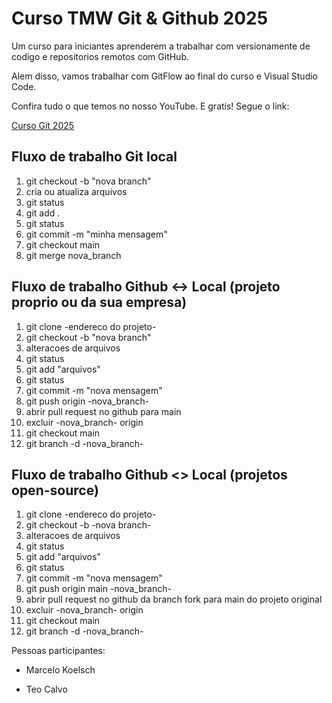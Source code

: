 # Curso TMW Git & Github 2025

Um curso para iniciantes aprenderem a trabalhar com versionamente de codigo e repositorios remotos com GitHub.

Alem disso, vamos trabalhar com GitFlow ao final do curso e Visual Studio Code.

Confira tudo o que temos no nosso YouTube. E gratis! Segue o link:

[Curso Git 2025](https://youtube.com/@teomewhy)

## Fluxo de trabalho Git local

1. git checkout -b "nova branch"
2. cria ou atualiza arquivos
3. git status
4. git add .
5. git status
6. git commit -m "minha mensagem"
7. git checkout main
8. git merge nova_branch

## Fluxo de trabalho Github <-> Local (projeto proprio ou da sua empresa)

1. git clone -endereco do projeto-
2. git checkout -b "nova branch"
3. alteracoes de arquivos
4. git status
5. git add "arquivos"
6. git status
7. git commit -m "nova mensagem"
8. git push origin -nova_branch-
9. abrir pull request no github para main
10. excluir -nova_branch- origin
11. git checkout main
12. git branch -d -nova_branch-

## Fluxo de trabalho Github <> Local (projetos open-source)

1. git clone -endereco do projeto-
2. git checkout -b -nova branch-
3. alteracoes de arquivos
4. git status
5. git add "arquivos"
6. git status
7. git commit -m "nova mensagem"
8. git push origin main -nova_branch-
9. abrir pull request no github da branch fork para main do projeto original
10. excluir -nova_branch- origin
11. git checkout main
12. git branch -d -nova_branch-

Pessoas participantes:

- Marcelo Koelsch

- Teo Calvo